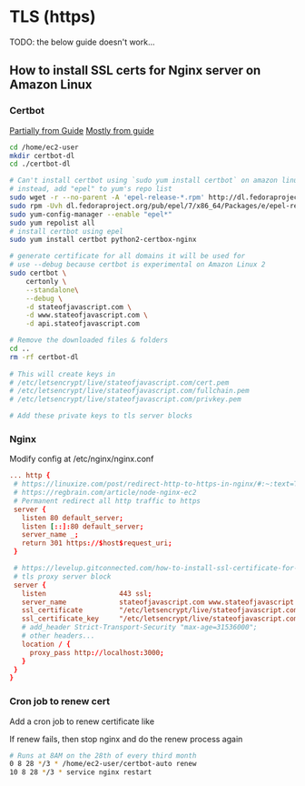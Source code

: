 # TLS (https)

TODO: the below guide doesn't work...

## How to install SSL certs for Nginx server on Amazon Linux

### Certbot

[Partially from Guide](https://levelup.gitconnected.com/how-to-install-ssl-certificate-for-nginx-server-in-amazon-linux-2986f51371fb)
[Mostly from guide](https://docs.aws.amazon.com/AWSEC2/latest/UserGuide/SSL-on-amazon-linux-2.html)

```bash
cd /home/ec2-user
mkdir certbot-dl
cd ./certbot-dl

# Can't install certbot using `sudo yum install certbot` on amazon linux 2
# instead, add "epel" to yum's repo list
sudo wget -r --no-parent -A 'epel-release-*.rpm' http://dl.fedoraproject.org/pub/epel/7/x86_64/Packages/e/
sudo rpm -Uvh dl.fedoraproject.org/pub/epel/7/x86_64/Packages/e/epel-release-*.rpm
sudo yum-config-manager --enable "epel*"
sudo yum repolist all
# install certbot using epel
sudo yum install certbot python2-certbox-nginx

# generate certificate for all domains it will be used for
# use --debug because certbot is experimental on Amazon Linux 2
sudo certbot \
	certonly \
	--standalone\
	--debug \
	-d stateofjavascript.com \
	-d www.stateofjavascript.com \
	-d api.stateofjavascript.com

# Remove the downloaded files & folders
cd ..
rm -rf certbot-dl
   
# This will create keys in
# /etc/letsencrypt/live/stateofjavascript.com/cert.pem
# /etc/letsencrypt/live/stateofjavascript.com/fullchain.pem
# /etc/letsencrypt/live/stateofjavascript.com/privkey.pem

# Add these private keys to tls server blocks
```

### Nginx 

Modify config at /etc/nginx/nginx.conf

```nginx.conf
... http {
 # https://linuxize.com/post/redirect-http-to-https-in-nginx/#:~:text=The%20preferred%20method%20to%20redirect
 # https://regbrain.com/article/node-nginx-ec2
 # Permanent redirect all http traffic to https
 server {
   listen 80 default_server;
   listen [::]:80 default_server;
   server_name _;
   return 301 https://$host$request_uri;
 }

 # https://levelup.gitconnected.com/how-to-install-ssl-certificate-for-nginx-server-in-amazon-linux-2986f51371
 # tls proxy server block
 server {
   listen                  443 ssl;
   server_name             stateofjavascript.com www.stateofjavascript.com;
   ssl_certificate         "/etc/letsencrypt/live/stateofjavascript.com/fullchain.pem";
   ssl_certificate_key     "/etc/letsencrypt/live/stateofjavascript.com/privkey.pem";
   # add_header Strict-Transport-Security "max-age=31536000";
   # other headers...
   location / {
     proxy_pass http://localhost:3000;
   }
 }
}
```


### Cron job to renew cert

Add a cron job to renew certificate like

If renew fails, then stop nginx and do the renew process again

```sh
# Runs at 8AM on the 28th of every third month
0 8 28 */3 * /home/ec2-user/certbot-auto renew
10 8 28 */3 * service nginx restart
```
